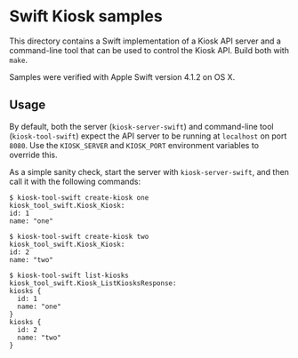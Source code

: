# Swift Kiosk samples

This directory contains a Swift implementation of a Kiosk API server and a
command-line tool that can be used to control the Kiosk API. Build both with
`make`.

Samples were verified with Apple Swift version 4.1.2 on OS X.

## Usage

By default, both the server (`kiosk-server-swift`) and command-line tool
(`kiosk-tool-swift`) expect the API server to be running at `localhost` on port
`8080`. Use the `KIOSK_SERVER` and `KIOSK_PORT` environment variables to
override this.

As a simple sanity check, start the server with `kiosk-server-swift`, and then
call it with the following commands:

```
$ kiosk-tool-swift create-kiosk one
kiosk_tool_swift.Kiosk_Kiosk:
id: 1
name: "one"

$ kiosk-tool-swift create-kiosk two
kiosk_tool_swift.Kiosk_Kiosk:
id: 2
name: "two"

$ kiosk-tool-swift list-kiosks
kiosk_tool_swift.Kiosk_ListKiosksResponse:
kiosks {
  id: 1
  name: "one"
}
kiosks {
  id: 2
  name: "two"
}
```
